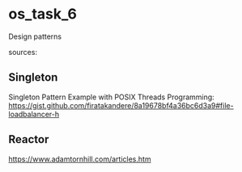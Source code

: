 # os_task_6
Design patterns

sources:
## Singleton
Singleton Pattern Example with POSIX Threads Programming:
    https://gist.github.com/firatakandere/8a19678bf4a36bc6d3a9#file-loadbalancer-h


## Reactor

 https://www.adamtornhill.com/articles.htm